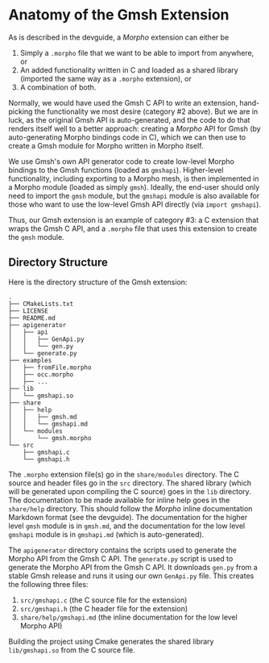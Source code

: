# Anatomy of the Gmsh Extension

As is described in the devguide, a _Morpho_ extension can either be

1. Simply a `.morpho` file that we want to be able to import from anywhere, or
2. An added functionality written in C and loaded as a shared library (imported the same way as a `.morpho` extension), or
3. A combination of both.

Normally, we would have used the Gmsh C API to write an extension, hand-picking the functionality we most desire (category \#2 above). But we are in luck, as the original Gmsh API is auto-generated, and the code to do that renders itself well to a better approach: creating a _Morpho_ API for Gmsh (by auto-generating Morpho bindings code in C), which we can then use to create a Gmsh module for Morpho written in Morpho itself.

We use Gmsh's own API generator code to create low-level Morpho bindings to the Gmsh functions (loaded as `gmshapi`). Higher-level functionality, including exporting to a Morpho mesh, is then implemented in a Morpho module (loaded as simply `gmsh`). Ideally, the end-user should only need to import the `gmsh` module, but the `gmshapi` module is also available for those who want to use the low-level Gmsh API directly (via `import gmshapi`).

Thus, our Gmsh extension is an example of category \#3: a C extension that wraps the Gmsh C API, and a `.morpho` file that uses this extension to create the `gmsh` module.

## Directory Structure

Here is the directory structure of the Gmsh extension:

```
.
├── CMakeLists.txt
├── LICENSE
├── README.md
├── apigenerator
│   ├── api
│   │   ├── GenApi.py
│   │   └── gen.py
│   └── generate.py
├── examples
│   ├── fromFile.morpho
│   ├── occ.morpho
│   ├── ...
├── lib
│   └── gmshapi.so
├── share
│   ├── help
│   │   ├── gmsh.md
│   │   └── gmshapi.md
│   └── modules
│       └── gmsh.morpho
└── src
    ├── gmshapi.c
    └── gmshapi.h
```

The `.morpho` extension file(s) go in the `share/modules` directory. The C source and header files go in the `src` directory. The shared library (which will be generated upon compiling the C source) goes in the `lib` directory. The documentation to be made available for inline help goes in the `share/help` directory. This should follow the _Morpho_ inline documentation Markdown format (see the devguide). The documentation for the higher level `gmsh` module is in `gmsh.md`, and the documentation for the low level `gmshapi` module is in `gmshapi.md` (which is auto-generated).

The `apigenerator` directory contains the scripts used to generate the Morpho API from the Gmsh C API. The `generate.py` script is used to generate the Morpho API from the Gmsh C API. It downloads `gen.py` from a stable Gmsh release and runs it using our own `GenApi.py` file. This creates the following three files:

1. `src/gmshapi.c` (the C source file for the extension)
2. `src/gmshapi.h` (the C header file for the extension)
3. `share/help/gmshapi.md` (the inline documentation for the low level Morpho API)

Building the project using Cmake generates the shared library `lib/gmshapi.so` from the C source file.
